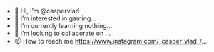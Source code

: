 - 👋 Hi, I’m @caspervlad
- 👀 I’m interested in gaming...
- 🌱 I’m currently learning nothing...
- 💞️ I’m looking to collaborate on ...
- 📫 How to reach me https://www.instagram.com/_casper_vlad_/...

<!---
caspervlad/caspervlad is a ✨ special ✨ repository because its `README.md` (this file) appears on your GitHub profile.
You can click the Preview link to take a look at your changes.
--->
